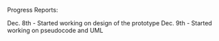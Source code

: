 Progress Reports:

  Dec. 8th - Started working on design of the prototype
  Dec. 9th - Started working on pseudocode and UML
